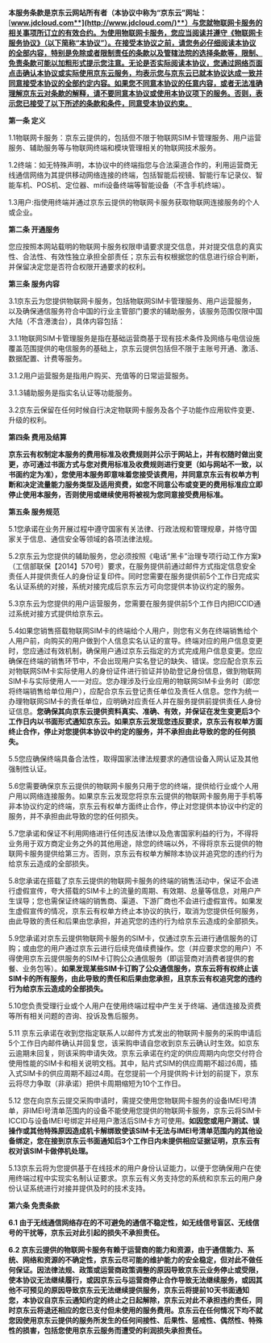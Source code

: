 **本服务条款是京东云网站所有者（本协议中称为“京东云”网址：**[**www.jdcloud.com**](http://www.jdcloud.com/)**）与您就物联网卡服务的相关事项所订立的有效合约。为使用物联网卡服务，您应当阅读并遵守《物联网卡服务协议》（以下简称“本协议”）。在接受本协议之前，请您务必仔细阅读本协议的全部内容，特别是免除或者限制责任的条款以及管辖法院的选择条款等，限制、免责条款可能以加粗形式提示您注意。无论是否实际阅读本协议，您通过网络页面点击确认本协议或实际使用京东云服务，均表示您与京东云已就本协议达成一致并同意接受本协议的全部约定内容。如果您不同意本协议的任意内容，或者无法准确理解京东云对条款的解释，请不要同意本协议或使用本协议项下的服务。否则，表示您已接受了以下所述的条款和条件，同意受本协议约束。**

**第一条 定义**

1.1物联网卡服务：京东云提供的，包括但不限于物联网SIM卡管理服务、用户运营服务、辅助服务等与物联网终端和模块管理相关的物联网技术服务。

1.2终端：如无特殊声明，本协议中的终端指您与合法渠道合作的，利用运营商无线通信网络为其提供移动网络连接的终端，包括智能后视镜、智能行车记录仪、智能车机、POS机、定位器、mifi设备终端等智能设备（不含手机终端）。

1.3用户:指使用终端并通过京东云提供的物联网卡服务获取物联网连接服务的个人或企业。

**第二条 开通服务**

您应按照本网站载明的物联网卡服务权限申请要求提交信息，并对提交信息的真实性、合法性、有效性独立承担全部责任；京东云有权根据您的信息进行综合判断，并保留决定您是否符合权限开通要求的权利。

**第三条 服务内容**

3.1京东云为您提供物联网卡服务，包括物联网SIM卡管理服务、用户运营服务，以及确保通信服务符合中国的行业主管部门要求的辅助服务，该服务范围仅限中国大陆（不含港澳台），具体内容包括：

3.1.1物联网SIM卡管理服务是指在基础运营商基于现有技术条件及网络与电信设施覆盖范围提供的电信服务的基础上，京东云提供包括但不限于主账号开通、激活、数据配置、计费等服务。

3.1.2用户运营服务是指用户购买、充值等的日常运营服务。

3.1.3辅助服务是指实名认证等功能服务。

3.2京东云保留在任何时候自行决定物联网卡服务及各个子功能作应用软件变更、升级的权利。

**第四条 费用及结算**

**京东云有权制定本服务的费用标准及收费规则并公示于网站上，并有权随时做出变更，亦可通过书面方式与您对费用标准及收费规则进行变更（如与网站不一致，以书面约定为准），您使用本服务即意味着您接受该费用，并同意京东云有权单方判断和决定流量能力服务类型及适用资费，如您不同意公布或变更的费用标准应立即停止使用本服务，否则使用或继续使用将被视为您同意接受费用标准。**

**第五条 服务规范**

5.1您承诺在业务开展过程中遵守国家有关法律、行政法规和管理规章，并恪守国家关于信息、通信安全等领域的各项法律法规。

5.2京东云为您提供的辅助服务，您必须按照《电话“黑卡”治理专项行动工作方案》（工信部联保【2014】570号）要求，在服务提供前通过邮件方式指定信息安全责任人并提供责任人的身份证复印件。同时您需要在服务提供前5个工作日完成实名认证系统的对接，系统对接完成后京东云方可向您提供本协议约定的服务。

5.3京东云为您提供的用户运营服务，您需要在服务提供前5个工作日内把ICCID通过系统对接方式提供给京东云。

5.4如果您销售搭载物联网SIM卡的终端给个人用户，则您有义务在终端销售给个人用户前，向购买的用户做到个人信息实名认证的宣导。终端对应的用户信息变更时，您应通过有效机制，确保用户通过京东云指定的方式完成用户信息变更。您应确保在终端的销售环节中，不会出现用户实名登记的缺失、错误。您应配合京东云对物联网SIM卡实际使用人的身份证件进行验证并协助登记身份信息，做到物联网SIM卡与实际使用人一一对应。您办理涉及行业应用的物联网SIM卡业务时（即您将终端销售给单位用户），应配合京东云登记责任单位及责任人信息。您作为统一办理物联网SIM卡的责任单位，应明确对应责任人并在服务提供前提供责任人身份证信息。**您确保其向京东云提供资料真实、准确、有效，并保证在发生变更后3个工作日内以书面形式通知京东云。如果京东云发现您违反要求，京东云有权单方面终止合作，停止对您提供本协议中约定的服务，并不承担由此导致的您的任何损失。**

5.5您应确保终端具备合法性，取得国家法律法规要求的通信设备入网认证及其他强制性认证。

5.6您需要确保京东云提供的物联网卡服务只用于您的终端，提供给行业或个人用户用以网络连接服务。如果京东云发现您将京东云提供的物联网卡服务用于手机等非本协议约定的终端，京东云有权单方面终止合作，停止对您提供本协议中约定的服务，并不承担由此导致的您的任何损失。

5.7您承诺和保证不利用网络进行任何违反法律以及危害国家利益的行为，不得将业务用于双方商定业务之外的其他用途，除您的终端以外，不得将京东云提供的物联网卡服务提供给第三方。否则，京东云有权单方解除本协议并追究您的违约行为给京东云造成的全部损失。

5.8您承诺在搭载了京东云提供的物联网卡服务的终端的销售活动中，保证不会进行虚假宣传，夸大搭载的SIM卡上的流量的周期、有效期、总量等信息，对用户产生误导；您也需保证终端的销售商、渠道、下游厂商也不会进行虚假宣传。如果发生虚假宣传的情况，京东云有权单方终止本协议的执行，取消为您提供任何服务，由此导致的责任和后果由您承担，并追究您的违约行为给京东云造成的全部损失。

5.9您承诺对京东云提供物联网卡服务的SIM卡，仅通过京东云进行通信服务的订购；或由您的用户通过京东云进行后续充值续费操作。您（并应要求您的用户）不得使用京东云提供服务的SIM卡订购公众通信服务（即运营商对消费者提供的套餐、业务包等）。**如果发现某些SIM卡订购了公众通信服务，京东云将有权终止该SIM卡的所有服务，由此导致的责任和后果由您承担，且京东云有权追究您的违约行为给京东云造成的全部损失。**

5.10您负责受理行业或个人用户在使用终端过程中产生关于终端、通信连接及资费等所有相关问题的咨询、投诉及售后服务。

5.11 京东云承诺在收到您指定联系人以邮件方式发出的物联网卡服务的采购申请后5个工作日内邮件确认并回复您，该采购申请自您收到京东云确认时生效。如京东云逾期未回复，则该采购申请失效。京东云承诺在约定的供应周期内向您交付符合使用性能的SIM卡和相关说明文档。其中，贴片式SIM的供应周期不超过6周，插入式SIM卡的供应周期不超过4周。在您提前一个月提供购卡计划的前提下，京东云将尽力争取（非承诺）把供卡周期缩短为10个工作日。

5.12 您在向京东云提交采购申请时，需提交使用您物联网卡服务的设备IMEI号清单，非IMEI号清单范围内的设备不能使用您提供的物联网卡服务，京东云将SIM卡ICCID与设备IMEI号绑定并经用户激活后SIM卡方可使用。**如因您或用户测试、误操作或其他特殊原因造成机卡解绑致使该SIM卡无法与IMEI号清单范围内的其他设备绑定，您在接到京东云书面通知后3个工作日内未提供相应证据证明，京东云有权对该SIM卡做停机处理。**

5.13京东云将为您提供基于在线技术的用户身份认证能力，以便于您确保用户在使用终端过程中实现实名制认证要求。京东云有义务支持您的系统和京东云的用户身份认证系统进行对接并提供及时的技术支持。

**第六条 免责条款**

**6.1 由于无线通信网络存在的不可避免的通信不稳定性，如无线信号盲区、无线信号的干扰等，京东云对此引起的损失不承担责任。**

**6.2 京东云提供的物联网卡服务有赖于运营商的能力和资源，由于通信能力、系统、网络和资源的不确定性，京东云尽可能的维护能力的安全稳定，但对此不做任何保证。因法律法规、政策或运营商政策调整的原因导致京东云业务停止或受限，使本协议无法继续履行，或因京东云与运营商停止合作导致无法继续服务，或因其他不可预见的原因导致京东云无法继续提供服务，京东云将提前10天书面通知您，本协议自京东云通知约定的终止之日起解除，京东云对此不承担违约责任，同时京东云将退还相应的您已支付但未使用的服务费用。京东云在任何情况下均不就您因使用京东云提供的服务所发生的任何间接性、后果性、惩戒性、偶然性、特殊性的损害，包括您使用京东云服务而遭受的利润损失承担责任。**